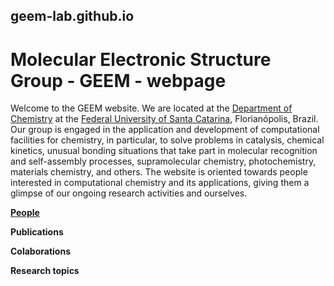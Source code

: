 ## geem-lab.github.io

# Molecular Electronic Structure Group - GEEM - webpage

Welcome to the GEEM website. We are located at the [Department of Chemistry](https://qmc.ufsc.br/) at the [Federal University of Santa Catarina](https://ufsc.br/), Florianópolis, Brazil. Our group is engaged in the application and development of computational facilities for chemistry, in particular, to solve problems in catalysis, chemical kinetics, unusual bonding situations that take part in molecular recognition and self-assembly processes, supramolecular chemistry, photochemistry, materials chemistry, and others. The website is oriented towards people interested in computational chemistry and its applications, giving them a glimpse of our ongoing research activities and ourselves.

**[People](people.md)**

**Publications**

**Colaborations**

**Research topics**


